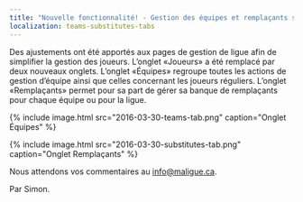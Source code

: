 ```yaml
---
title: "Nouvelle fonctionnalité! - Gestion des équipes et remplaçants simplifiée"
localization: teams-substitutes-tabs
---
```

Des ajustements ont été apportés aux pages de gestion de ligue afin de simplifier la gestion des joueurs. L’onglet «Joueurs» a été remplacé par deux nouveaux onglets. L’onglet «Équipes» regroupe toutes les actions de gestion d’équipe ainsi que celles concernant les joueurs réguliers. L’onglet «Remplaçants» permet pour sa part de gérer sa banque de remplaçants pour chaque équipe ou pour la ligue.

{% include image.html src="2016-03-30-teams-tab.png" caption="Onglet Équipes" %}

{% include image.html src="2016-03-30-substitutes-tab.png" caption="Onglet Remplaçants" %}

Nous attendons vos commentaires au info@maligue.ca.

Par Simon.